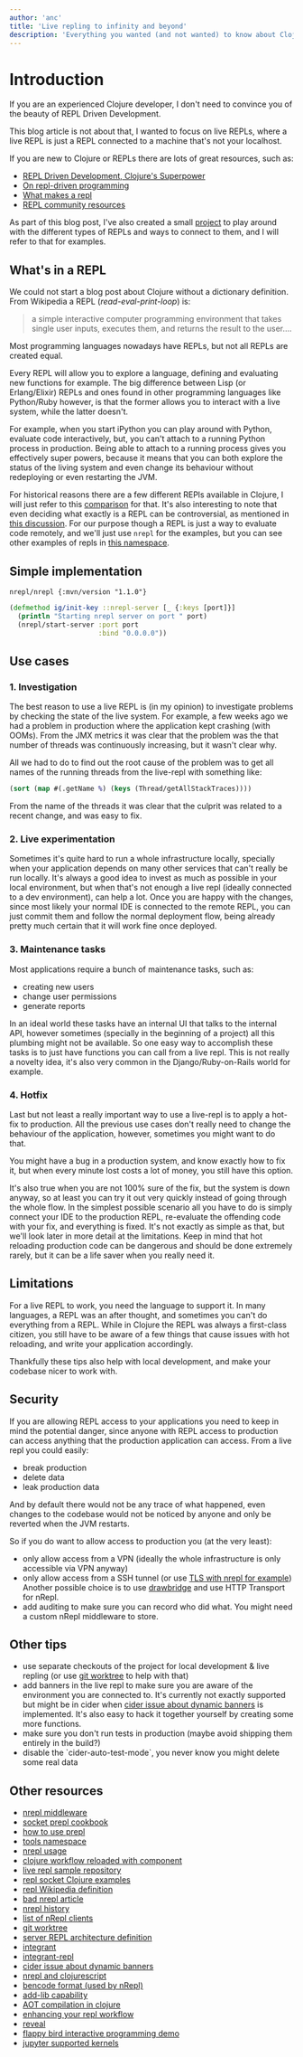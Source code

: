 ```yaml
---
author: 'anc'
title: 'Live repling to infinity and beyond'
description: 'Everything you wanted (and not wanted) to know about Clojure REPLs'
---
```


# Introduction

If you are an experienced Clojure developer, I don't need to convince you of the beauty of REPL Driven Development.
<!-- FIXME: not great sentence -->
This blog article is not about that, I wanted to focus on live REPLs, where a live REPL  is just a REPL connected to a machine that's not your localhost.

<!-- TODO: move the links at the bottom, don't need them all here -->
If you are new to Clojure or REPLs there are lots of great resources, such as:
- [REPL Driven Development, Clojure's
Superpower](https://www.youtube.com/watch?v=gIoadGfm5T8)
- [On repl-driven programming](https://mikelevins.github.io/posts/2020-12-18-repl-driven/)
- [What makes a repl](https://ericnormand.me/podcast/what-makes-a-repl)
- [REPL community resources](https://clojure.org/guides/repl/annex_community_resources)

As part of this blog post, I've also created a small [project](https://github.com/andreacrotti/live-repl) to play around with the different types of REPLs and ways to connect to them, and I will refer to that for examples.

## What's in a REPL

<!-- TODO: is this a dictionary if it's wikipedia? -->
We could not start a blog post about Clojure without a dictionary definition.
From Wikipedia a REPL (*read-eval-print-loop*) is:

> a simple interactive computer programming environment that takes single user inputs, executes them, and returns the result to the user....

Most programming languages nowadays have REPLs, but not all REPLs are created equal.

Every REPL  will allow you to explore a language, defining and evaluating new functions for example.
The big difference between Lisp (or Erlang/Elixir) REPLs and ones found in other programming languages like Python/Ruby however, is that the former allows you to interact with a live system, while the latter doesn't.

For example, when you start iPython you can play around with Python, evaluate code interactively, but, you can't attach to a running Python process in production.
Being able to attach to a running process gives you effectively super powers, because it means that you can both explore the status of the living system and even change its behaviour without redeploying or even restarting the JVM.

For historical reasons there are a few different REPls available in Clojure, I  will just refer to this [comparison](https://nrepl.org/nrepl/1.0/alternatives.html) for that.
It's also interesting to note that even deciding what exactly is a REPL can be controversial, as mentioned in [this discussion](https://groups.google.com/g/clojure-dev/c/Dl3Stw5iRVA/m/D_Kcb-naOx4J).
For our purpose though a REPL is just a way to evaluate code remotely, and we'll just use `nrepl` for the examples, but you can see other examples of repls in [this namespace](https://github.com/AndreaCrotti/live-repl/blob/main/src/system.clj ).

## Simple implementation

`nrepl/nrepl {:mvn/version "1.1.0"}`

```clojure
(defmethod ig/init-key ::nrepl-server [_ {:keys [port]}]
  (println "Starting nrepl server on port " port)
  (nrepl/start-server :port port
                      :bind "0.0.0.0"))

```


## Use cases

###  1. Investigation

The best reason to use a live REPL is (in my opinion) to investigate problems by checking the state of the live system.
For example, a few weeks ago we had a problem in production where the application kept crashing (with OOMs).
From the JMX metrics it was clear that the problem was the that number of threads was continuously increasing, but it wasn't clear why.

All we had to do to find out the root cause of the problem was to get all names of the running threads from the live-repl with something like:

```clojure
(sort (map #(.getName %) (keys (Thread/getAllStackTraces))))
```

From the name of the threads it was clear that the culprit was related to a recent change, and was easy to fix.

### 2. Live experimentation

Sometimes it's quite hard to run a whole infrastructure locally, specially when your application depends on many other services that can't really be run locally.
It's always a good idea to invest as much as possible in your local environment, but when that's not enough a live repl (ideally connected to a dev environment), can help a lot.
Once you are happy with the changes, since most likely your normal IDE is connected to the remote REPL, you can just commit them and follow the normal deployment flow, being already pretty much certain that it will work fine once deployed.

### 3. Maintenance tasks

Most applications require a bunch of maintenance tasks, such as:
- creating new users
- change user permissions
- generate reports

In an ideal world these tasks have an internal UI that talks to the internal API, however sometimes (specially in the beginning of a project) all this plumbing might not be available.
So one easy way to accomplish these tasks is to just have functions you can call from a live repl.
This is not really a novelty idea, it's also very common in the Django/Ruby-on-Rails world for example.

### 4. Hotfix

Last but not least a really important way to use a live-repl is to apply a hot-fix to production.
All the previous use cases don't really need to change the behaviour of the application, however, sometimes you might want to do that.

You might have a bug in a production system, and know exactly how to fix it, but when every minute lost costs a lot of money, you still have this option.

It's also true when you are not 100% sure of the fix, but the system is down anyway, so at least you can try it out very quickly instead of going through the whole flow.
In the simplest possible scenario all you have to do is simply connect your IDE to the production REPL, re-evaluate the offending code with your fix, and everything is fixed.
It's not exactly as simple as that, but we'll look later in more detail at the limitations.
Keep in mind that hot reloading production code can be dangerous and should be done extremely rarely, but it can be a life saver when you really need it.

## Limitations

For a live REPL to work, you need the language to support it.
In many languages, a  REPL was an after thought, and sometimes you can't do everything from a REPL.
While in Clojure the REPL was always a first-class citizen, you still have to be aware of a few things that cause issues with hot reloading, and write your application accordingly.

Thankfully these tips also help with local development, and make your codebase nicer to work with.

## Security

If you are allowing REPL access to your applications you need to keep in mind the potential danger, since anyone with REPL access to production can access anything that the production application can access.
From a live repl you could easily:
- break production
- delete data
- leak production data

And by default there would not be any trace of what happened, even changes to the codebase would not be noticed by anyone and only be reverted when the JVM restarts.

So if you do want to allow access to production you (at the very least):
- only allow access from a VPN (ideally the whole infrastructure is only accessible via VPN anyway)
- only allow access from a SSH tunnel (or use [TLS with nrepl for example](https://nrepl.org/nrepl/usage/tls.html))
  Another possible choice is to use [drawbridge](https://github.com/nrepl/drawbridge) and use HTTP Transport for nRepl.
- add auditing to make sure you can record who did what.
  You might need a custom nRepl middleware to store.

## Other tips

- use separate checkouts of the project for local development & live repling (or use [git worktree](https://git-scm.com/docs/git-worktree) to help with that)
- add banners in the live repl to make sure you are aware of the environment you are connected to.
  It's currently not exactly supported but might be in cider when [cider issue about dynamic banners](https://github.com/clojure-emacs/cider/issues/3599) is implemented.
  It's also easy to hack it together yourself by creating some more functions.
- make sure you don't run tests in production (maybe avoid shipping them entirely in the build?)
- disable the \`cider-auto-test-mode\`, you never know you might delete some real data

## Other resources

- [nrepl middleware](https://nrepl.org/nrepl/design/middleware.html)
- [socket prepl cookbook](https://oli.me.uk/clojure-socket-prepl-cookbook/)
- [how to use prepl](https://blog.jakubholy.net/how-to-use-clojure-1.10-prepl/)
- [tools namespace](https://github.com/clojure/tools.namespace)
- [nrepl usage](https://nrepl.org/nrepl/usage/tls.html)
- [clojure workflow reloaded with component](https://cognitect.com/blog/2013/06/04/clojure-workflow-reloaded)
- [live repl sample repository](https://github.com/andreacrotti/live-repl)
- [repl socket Clojure examples](https://en.wikibooks.org/wiki/Clojure_Programming/Examples/REPL_Socket)
- [repl Wikipedia definition](https://en.wikipedia.org/wiki/Read%E2%80%93eval%E2%80%93loop)
- [bad nrepl article](https://metaredux.com/posts/2023/03/26/bad-nrepl.html)
- [nrepl history](https://nrepl.org/nrepl/about/history.html)
- [list of nRepl clients](https://nrepl.org/nrepl/usage/clients.html)
- [git worktree](https://git-scm.com/docs/git-worktree)
- [server REPL architecture definition](https://archive.clojure.org/design-wiki/display/design/Socket%2BServer%2BREPL.html)
- [integrant](https://github.com/weavejester/integrant)
- [integrant-repl](https://github.com/weavejester/integrant-repl)
- [cider issue about dynamic banners](https://github.com/clojure-emacs/cider/issues/3599)
- [nrepl and clojurescript](https://docs.cider.mx/cider/cljs/overview.html#nrepl-and-clojurescript)
- [bencode format (used by nRepl)](https://en.wikipedia.org/wiki/Bencodehttps://en.wikipedia.org/wiki/Bencode)
- [add-lib capability](https://insideclojure.org/2018/05/04/add-lib/)
- [AOT compilation in clojure](https://clojure.org/reference/compilation)
- [enhancing your repl workflow](https://clojure.org/guides/repl/enhancing_your_repl_workflow)
- [reveal](https://vlaaad.github.io/reveal/)
- [flappy bird interactive programming demo](https://www.youtube.com/watch?v=KZjFVdU8VLI )
- [jupyter supported kernels](https://github.com/jupyter/jupyter/wiki/Jupyter-kernels)

